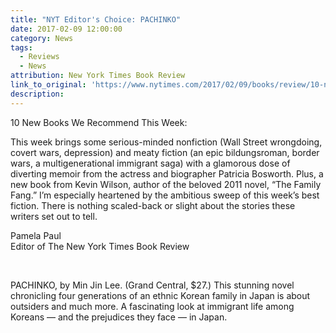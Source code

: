 ```yaml
---
title: "NYT Editor's Choice: PACHINKO"
date: 2017-02-09 12:00:00
category: News
tags:
  - Reviews
  - News
attribution: New York Times Book Review
link_to_original: 'https://www.nytimes.com/2017/02/09/books/review/10-new-books-we-recommend-this-week.html?_r=0'
description:
---
```



10 New Books We Recommend This Week:

This week brings some serious-minded nonfiction (Wall Street wrongdoing, covert wars, depression) and meaty fiction (an epic bildungsroman, border wars, a multigenerational immigrant saga) with a glamorous dose of diverting memoir from the actress and biographer Patricia Bosworth. Plus, a new book from Kevin Wilson, author of the beloved 2011 novel, “The Family Fang.” I’m especially heartened by the ambitious sweep of this week’s best fiction. There is nothing scaled-back or slight about the stories these writers set out to tell.

Pamela Paul
<br>Editor of The New York Times Book Review

&nbsp;

PACHINKO, by Min Jin Lee. (Grand Central, $27.) This stunning novel chronicling four generations of an ethnic Korean family in Japan is about outsiders and much more. A fascinating look at immigrant life among Koreans — and the prejudices they face — in Japan.